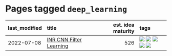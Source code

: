 # Pages tagged `deep_learning`

|last_modified|title|est. idea maturity|tags
|:---|:---|---:|:---|
|2022-07-08|[INR CNN Filter Learning](../INR_CNN_filter_learning.md)|526|[![](https://img.shields.io/badge/tag-CNN-e6ab9)](../tags/CNN.md) [![](https://img.shields.io/badge/tag-INR-abf295)](../tags/INR.md) [![](https://img.shields.io/badge/tag-deep_learning-97a75e)](../tags/deep_learning.md) [![](https://img.shields.io/badge/tag-experimental-fecb83)](../tags/experimental.md) [![](https://img.shields.io/badge/tag-filter_learning-29349d)](../tags/filter_learning.md)|